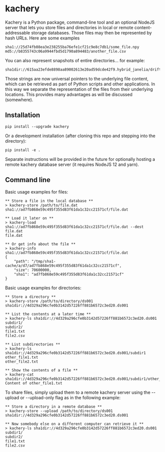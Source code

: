 # kachery

Kachery is a Python package, command-line tool and an optional NodeJS server
that lets you store files and directories in local or remote content-addressable
storage databases. Those files may then be represented by hash URLs. Here are
some examples

```
sha1://25d74fb08ea3e238255ba76efe1cf21c9e8c7db1/some_file.npy
md5://b8355743c06a9944fbd5d1790a894483/another_file.csv
```

You can also represent snapshots of entire directories... for example:

```
sha1dir://615aa23efde8898aa89002613e20ad59dcde42f9.hybrid_janelia/drift_siprobe/rec_16c_1200s_11
```

Those strings are now universal pointers to the underlying file content, which
can be retrieved as part of Python scripts and other applications. In this way
we separate the representation of the files from their underlying locations.
This provides many advantages as will be discussed (somewhere).

## Installation

```
pip install --upgrade kachery
```

Or a development installation (after cloning this repo and stepping into the directory):

```
pip install -e .
```

Separate instructions will be provided in the future for optionally hosting a remote kachery database server (it requires NodeJS 12 and yarn).

## Command line

Basic usage examples for files:

```
** Store a file in the local database **
> kachery-store /path/to/file.dat
sha1://ad7fb868e59c495f355d83f61da1c32cc21571cf/file.dat

** Load it later on **
> kachery-load sha1://ad7fb868e59c495f355d83f61da1c32cc21571cf/file.dat --dest file.dat
file.dat

** Or get info about the file **
> kachery-info sha1://ad7fb868e59c495f355d83f61da1c32cc21571cf/file.dat 
{
    "path": "/tmp/sha1-cache/a/d7/ad7fb868e59c495f355d83f61da1c32cc21571cf",
    "size": 70600000,
    "sha1": "ad7fb868e59c495f355d83f61da1c32cc21571cf"
}
```

Basic usage examples for directories:

```
** Store a directory **
> kachery-store /path/to/directory/ds001
sha1dir://4d329a296cfe0b3142d57226ff881b6572c3ed20.ds001

** List the contents at a later time **
> kachery-ls sha1dir://4d329a296cfe0b3142d57226ff881b6572c3ed20.ds001
subdir1/
subdir2/
file1.txt
file2.csv

** List subdirectories **
> kachery-ls sha1dir://4d329a296cfe0b3142d57226ff881b6572c3ed20.ds001/subdir1
other_file1.txt
other_file2.txt

** Show the contents of a file **
> kachery-cat sha1dir://4d329a296cfe0b3142d57226ff881b6572c3ed20.ds001/subdir1/other_file1.txt
Content of other_file1.txt
```

To share files, simply upload them to a remote kachery server using the --upload or --upload-only flag as in the following example:

```
** Store a directory in a remote database **
> kachery-store --upload /path/to/directory/ds001
sha1dir://4d329a296cfe0b3142d57226ff881b6572c3ed20.ds001

** Now somebody else on a different computer can retrieve it **
> kachery-ls sha1dir://4d329a296cfe0b3142d57226ff881b6572c3ed20.ds001
subdir1/
subdir2/
file1.txt
file2.csv
```

